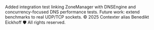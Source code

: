 Added integration test linking ZoneManager with DNSEngine and concurrency-focused DNS performance tests. Future work: extend benchmarks to real UDP/TCP sockets.
© 2025 Contexter alias Benedikt Eickhoff 🛡️ All rights reserved.

